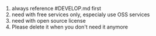 1. always reference #DEVELOP.md first
2. need with free services only, especialy use OSS services
3. need with open source license
4. Please delete it when you don't need it anymore